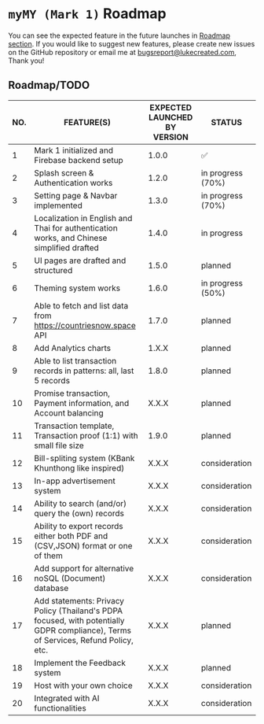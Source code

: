 # `myMY (Mark 1)` Roadmap

You can see the expected feature in the future launches in [Roadmap section](#roadmaptodo). If you would like to suggest new features, please create new issues on the GitHub repository or email me at <bugsreport@lukecreated.com>, Thank you!

## Roadmap/TODO

|   NO. |          FEATURE(S)         | EXPECTED LAUNCHED BY VERSION | STATUS |
|-------|--------------------------|------------------------------|--------|
|   1   | Mark 1 initialized and Firebase backend setup | 1.0.0 | ✅ |
|   2   | Splash screen & Authentication works | 1.2.0 | in progress (70%) |
|   3   | Setting page & Navbar implemented | 1.3.0 | in progress (70%) |
|   4   | Localization in English and Thai for authentication works, and Chinese simplified drafted | 1.4.0 | in progress |
|   5   | UI pages are drafted and structured | 1.5.0 | planned |
|   6   | Theming system works | 1.6.0 | in progress (50%) |
|   7   | Able to fetch and list data from <https://countriesnow.space> API | 1.7.0 | planned |
|   8   | Add Analytics charts | 1.X.X | planned |
|   9   | Able to list transaction records in patterns: all, last 5 records | 1.8.0 | planned |
|   10  | Promise transaction, Payment information, and Account balancing | X.X.X | planned |
|   11  | Transaction template, Transaction proof (1:1) with small file size | 1.9.0 | planned |
|   12  | Bill-spliting system (KBank Khunthong like inspired) | X.X.X | consideration |
|   13  | In-app advertisement system | X.X.X | consideration |
|   14  | Ability to search (and/or) query the (own) records | X.X.X | consideration |
|   15  | Ability to export records either both PDF and (CSV,JSON) format or one of them | X.X.X | consideration |
|   16  | Add support for alternative noSQL (Document) database | X.X.X | consideration |
|   17  | Add statements: Privacy Policy (Thailand's PDPA focused, with potentially GDPR compliance), Terms of Services, Refund Policy, etc. | X.X.X | planned |
|   18  | Implement the Feedback system | X.X.X | planned |
|   19  | Host with your own choice | X.X.X | consideration |
|   20  | Integrated with AI functionalities | X.X.X | consideration |
